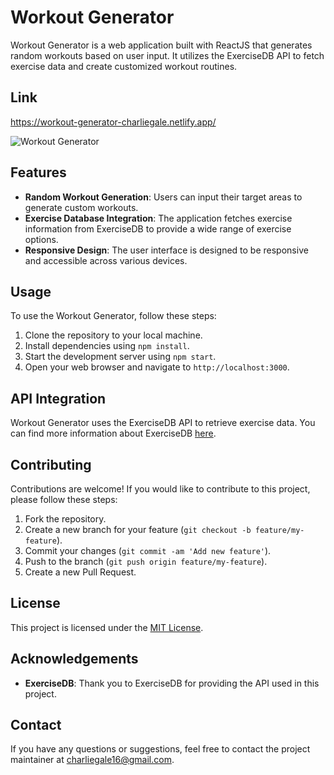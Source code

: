 # Workout Generator

Workout Generator is a web application built with ReactJS that generates random workouts based on user input. It utilizes the ExerciseDB API to fetch exercise data and create customized workout routines.

## Link

https://workout-generator-charliegale.netlify.app/

![Workout Generator](https://i.imgur.com/iSKPFbh.png)



## Features

- **Random Workout Generation**: Users can input their target areas to generate custom workouts.
- **Exercise Database Integration**: The application fetches exercise information from ExerciseDB to provide a wide range of exercise options.
- **Responsive Design**: The user interface is designed to be responsive and accessible across various devices.

## Usage

To use the Workout Generator, follow these steps:

1. Clone the repository to your local machine.
2. Install dependencies using `npm install`.
3. Start the development server using `npm start`.
4. Open your web browser and navigate to `http://localhost:3000`.

## API Integration

Workout Generator uses the ExerciseDB API to retrieve exercise data. You can find more information about ExerciseDB [here](https://exercisedb.p.rapidapi.com).

## Contributing

Contributions are welcome! If you would like to contribute to this project, please follow these steps:

1. Fork the repository.
2. Create a new branch for your feature (`git checkout -b feature/my-feature`).
3. Commit your changes (`git commit -am 'Add new feature'`).
4. Push to the branch (`git push origin feature/my-feature`).
5. Create a new Pull Request.

## License

This project is licensed under the [MIT License](LICENSE).

## Acknowledgements

- **ExerciseDB**: Thank you to ExerciseDB for providing the API used in this project.

## Contact

If you have any questions or suggestions, feel free to contact the project maintainer at [charliegale16@gmail.com](mailto:charliegale16@gmail.com).
